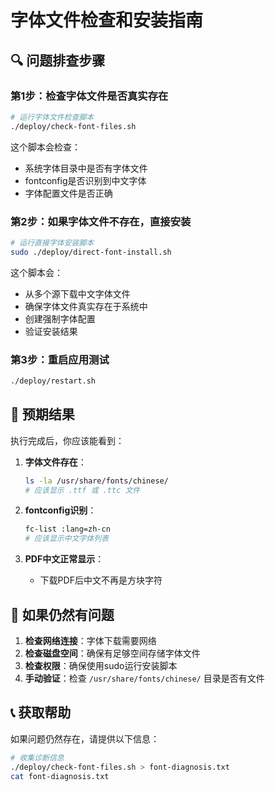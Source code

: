 # 字体文件检查和安装指南

## 🔍 问题排查步骤

### 第1步：检查字体文件是否真实存在
```bash
# 运行字体文件检查脚本
./deploy/check-font-files.sh
```

这个脚本会检查：
- 系统字体目录中是否有字体文件
- fontconfig是否识别到中文字体
- 字体配置文件是否正确

### 第2步：如果字体文件不存在，直接安装
```bash
# 运行直接字体安装脚本
sudo ./deploy/direct-font-install.sh
```

这个脚本会：
- 从多个源下载中文字体文件
- 确保字体文件真实存在于系统中
- 创建强制字体配置
- 验证安装结果

### 第3步：重启应用测试
```bash
./deploy/restart.sh
```

## 🎯 预期结果

执行完成后，你应该能看到：

1. **字体文件存在**：
   ```bash
   ls -la /usr/share/fonts/chinese/
   # 应该显示 .ttf 或 .ttc 文件
   ```

2. **fontconfig识别**：
   ```bash
   fc-list :lang=zh-cn
   # 应该显示中文字体列表
   ```

3. **PDF中文正常显示**：
   - 下载PDF后中文不再是方块字符

## 🔧 如果仍然有问题

1. **检查网络连接**：字体下载需要网络
2. **检查磁盘空间**：确保有足够空间存储字体文件
3. **检查权限**：确保使用sudo运行安装脚本
4. **手动验证**：检查 `/usr/share/fonts/chinese/` 目录是否有文件

## 📞 获取帮助

如果问题仍然存在，请提供以下信息：
```bash
# 收集诊断信息
./deploy/check-font-files.sh > font-diagnosis.txt
cat font-diagnosis.txt
```
